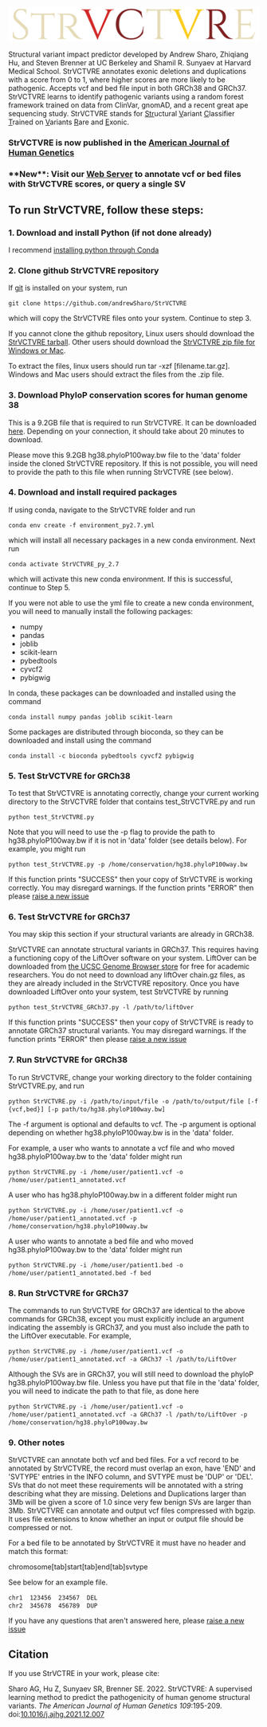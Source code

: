 ![StrVCTVRE logo](images/StrVCTVRELogoRandom.PNG)

Structural variant impact predictor developed by Andrew Sharo, Zhiqiang Hu, and Steven Brenner at UC Berkeley and Shamil R. Sunyaev at Harvard Medical School. StrVCTVRE annotates exonic deletions and duplications with a score from 0 to 1, where higher scores are more likely to be pathogenic. Accepts vcf and bed file input in both GRCh38 and GRCh37. StrVCTVRE learns to identify pathogenic variants using a random forest framework trained on data from ClinVar, gnomAD, and a recent great ape sequencing study. StrVCTVRE stands for <ins>Str</ins>uctural <ins>V</ins>ariant <ins>C</ins>lassifier <ins>T</ins>rained on <ins>V</ins>ariants <ins>R</ins>are and <ins>E</ins>xonic.

### StrVCTVRE is now published in the [American Journal of Human Genetics](https://doi.org/10.1016/j.ajhg.2021.12.007) 

### \*\*New\*\*: Visit our [Web Server](https://strvctvre.berkeley.edu) to annotate vcf or bed files with StrVCTVRE scores, or query a single SV

## To run StrVCTVRE, follow these steps:

### 1. Download and install Python (if not done already)
I recommend [installing python through Conda](https://docs.conda.io/projects/conda/en/latest/user-guide/install/)

### 2. Clone github StrVCTVRE repository
If [git](https://git-scm.com/book/en/v2/Getting-Started-Installing-Git) is installed on your system, run
```
git clone https://github.com/andrewSharo/StrVCTVRE
```
which will copy the StrVCTVRE files onto your system. Continue to step 3.

If you cannot clone the github repository, Linux users should download the [StrVCTVRE tarball](https://github.com/andrewSharo/StrVCTVRE/archive/v.1.7.tar.gz). Other users should download the [StrVCTVRE zip file for Windows or Mac](https://github.com/andrewSharo/StrVCTVRE/archive/v.1.7.zip). 

To extract the files, linux users should run tar -xzf \[filename.tar.gz\]. Windows and Mac users should extract the files from the .zip file. 

### 3. Download PhyloP conservation scores for human genome 38
This is a 9.2GB file that is required to run StrVCTVRE. It can be downloaded [here](http://hgdownload.cse.ucsc.edu/goldenpath/hg38/phyloP100way/hg38.phyloP100way.bw). Depending on your connection, it should take about 20 minutes to download.

Please move this 9.2GB hg38.phyloP100way.bw file to the 'data' folder inside the cloned StrVCTVRE repository. If this is not possible, you will need to provide the path to this file when running StrVCTVRE (see below).

### 4. Download and install required packages
If using conda, navigate to the StrVCTVRE folder and run
```
conda env create -f environment_py2.7.yml
```
which will install all necessary packages in a new conda environment. Next run
```
conda activate StrVCTVRE_py_2.7
```
which will activate this new conda environment. If this is successful, continue to Step 5.

If you were not able to use the yml file to create a new conda environment, you will need to manually install the following packages:

* numpy
* pandas
* joblib
* scikit-learn
* pybedtools
* cyvcf2
* pybigwig

In conda, these packages can be downloaded and installed using the command 
```
conda install numpy pandas joblib scikit-learn
```
Some packages are distributed through bioconda, so they can be downloaded and install using the command
```
conda install -c bioconda pybedtools cyvcf2 pybigwig
```

### 5. Test StrVCTVRE for GRCh38
To test that StrVCTVRE is annotating correctly, change your current working directory to the StrVCTVRE folder that contains test_StrVCTVRE.py and run 
```
python test_StrVCTVRE.py 
```
Note that you will need to use the -p flag to provide the path to hg38.phyloP100way.bw if it is not in 'data' folder (see details below). For example, you might run
```
python test_StrVCTVRE.py -p /home/conservation/hg38.phyloP100way.bw
```
If this function prints "SUCCESS" then your copy of StrVCTVRE is working correctly. You may disregard warnings. If the function prints "ERROR" then please [raise a new issue](https://github.com/andrewSharo/StrVCTVRE/issues)

### 6. Test StrVCTVRE for GRCh37
You may skip this section if your structural variants are already in GRCh38.

StrVCTVRE can annotate structural variants in GRCh37. This requires having a functioning copy of the LiftOver software on your system. LiftOver can be downloaded from [the UCSC Genome Browser store](https://genome-store.ucsc.edu/) for free for academic researchers. You do not need to download any liftOver chain.gz files, as they are already included in the StrVCTVRE repository. Once you have downloaded LiftOver onto your system, test StrVCTVRE by running
```
python test_StrVCTVRE_GRCh37.py -l /path/to/liftOver 
```
If this function prints "SUCCESS" then your copy of StrVCTVRE is ready to annotate GRCh37 structural variants. You may disregard warnings. If the function prints "ERROR" then please [raise a new issue](https://github.com/andrewSharo/StrVCTVRE/issues)

### 7. Run StrVCTVRE for GRCh38
To run StrVCTVRE, change your working directory to the folder containing StrVCTVRE.py, and run 
```
python StrVCTVRE.py -i /path/to/input/file -o /path/to/output/file [-f {vcf,bed}] [-p path/to/hg38.phyloP100way.bw]
``` 
The -f argument is optional and defaults to vcf. The -p argument is optional depending on whether hg38.phyloP100way.bw is in the 'data' folder. 

For example, a user who wants to annotate a vcf file and who moved hg38.phyloP100way.bw to the 'data' folder might run
```
python StrVCTVRE.py -i /home/user/patient1.vcf -o /home/user/patient1_annotated.vcf 
```
A user who has hg38.phyloP100way.bw in a different folder might run
```
python StrVCTVRE.py -i /home/user/patient1.vcf -o /home/user/patient1_annotated.vcf -p /home/conservation/hg38.phyloP100way.bw
```
A user who wants to annotate a bed file and who moved hg38.phyloP100way.bw to the 'data' folder might run
```
python StrVCTVRE.py -i /home/user/patient1.bed -o /home/user/patient1_annotated.bed -f bed 
```

### 8. Run StrVCTVRE for GRCh37
The commands to run StrVCTVRE for GRCh37 are identical to the above commands for GRCh38, except you must explicitly include an argument indicating the assembly is GRCh37, and you must also include the path to the LiftOver executable. For example,
```
python StrVCTVRE.py -i /home/user/patient1.vcf -o /home/user/patient1_annotated.vcf -a GRCh37 -l /path/to/LiftOver
```
Although the SVs are in GRCh37, you will still need to download the phyloP hg38.phyloP100way.bw file. Unless you have put that file in the 'data' folder, you will need to indicate the path to that file, as done here
```
python StrVCTVRE.py -i /home/user/patient1.vcf -o /home/user/patient1_annotated.vcf -a GRCh37 -l /path/to/LiftOver -p /home/conservation/hg38.phyloP100way.bw
```

### 9. Other notes
StrVCTVRE can annotate both vcf and bed files. For a vcf record to be annotated by StrVCTVRE, the record must overlap an exon, have 'END' and 'SVTYPE' entries in the INFO column, and SVTYPE must be 'DUP' or 'DEL'. SVs that do not meet these requirements will be annotated with a string describing what they are missing. Deletions and Duplications larger than 3Mb will be given a score of 1.0 since very few benign SVs are larger than 3Mb. StrVCTVRE can annotate and output vcf files compressed with bgzip. It uses file extensions to know whether an input or output file should be compressed or not. 

For a bed file to be annotated by StrVCTVRE it must have no header and match this format:

chromosome[tab]start[tab]end[tab]svtype

See below for an example file. 
```
chr1  123456  234567  DEL
chr2  345678  456789  DUP
```
If you have any questions that aren't answered here, please [raise a new issue](https://github.com/andrewSharo/StrVCTVRE/issues)

## Citation
If you use StrVCTRE in your work, please cite:

Sharo AG, Hu Z, Sunyaev SR, Brenner SE. 2022. StrVCTVRE: A supervised learning method to predict the pathogenicity of human genome structural variants. *The American Journal of Human Genetics 109*:195-209. doi:[10.1016/j.ajhg.2021.12.007](https://doi.org/10.1016/j.ajhg.2021.12.007)


